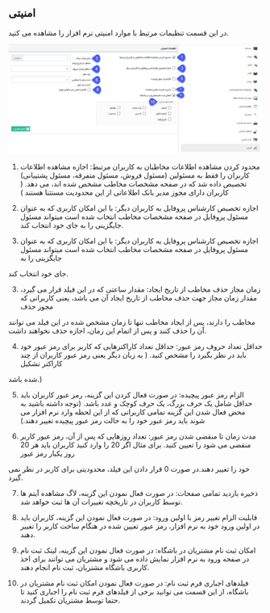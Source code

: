 ﻿## امنیتی

در این قسمت تنظیمات مرتبط با موارد امنیتی نرم افزار را مشاهده می کنید.

![](Safety.png)

1. محدود کردن مشاهده اطلاعات مخاطبان به کاربران مرتبط: اجازه مشاهده اطلاعات کاربران را فقط به مسئولین (مسئول فروش، مسئول متفرقه، مسئول پشتیبانی) تخصیص داده شد که در صفحه مشخصات مخاطب مشخص شده اند، می دهد. (  کاربران دارای مجوز مدیر بانک اطلاعاتی از این  محدودیت مستثنا هستند )

2. اجازه تخصیص کارشناس پروفایل به کاربران دیگر: با این امکان کاربری که به عنوان مسئول پروفایل در صفحه مشخصات مخاطب انتخاب شده است میتواند مسئول جایگزینی را به جای خود انتخاب کند.

2. اجازه تخصیص کارشناس پروفایل به کاربران دیگر:  با این امکان کاربری که به عنوان مسئول پروفایل در صفحه مشخصات مخاطب انتخاب شده است میتواند مسئول جایگزینی را به

 جای خود انتخاب کند.

3. زمان مجاز حذف مخاطب از تاریخ ایجاد: مقدار ساعتی که در این فیلد قرار می گیرد، مقدار زمان مجاز جهت حذف مخاطب از تاریخ ایجاد آن می باشد، یعنی کاربرانی که مجوز حذف

 مخاطب را دارند، پس از ایجاد مخاطب تنها تا زمان مشخص شده در این فیلد می توانند آن را حذف کنند و پس از اتمام این زمان، اجازه حذف نخواهند داشت.

4. حداقل تعداد حروف رمز عبور: حداقل تعداد کاراکترهایی که کاربر برای رمز عبور خود باید در نظر بگیرد را مشخص کنید. ( به زبان دیگر یعنی رمز عبور کاربران از چند کاراکتر تشکیل

 شده باشد.)

5. الزام رمز عبور پیچیده: در صورت فعال کردن این گزینه، رمز عبور کاربران باید حداقل شامل یک حرف بزرگ، یک حرف کوچک و عدد باشد. (توجه داشته باشید به محض فعال شدن این گزینه تمامی کاربرانی که از این لحظه وارد نرم افزار می شوند باید رمز عبور خود را به حالت رمز عبور پیچیده تغییر دهند.)

 

6. مدت زمان تا منقضی شدن رمز عبور: تعداد روزهایی که پس از آن، رمز عبور کاربر منقضی می شود را تعیین کنید. برای مثال اگر 20 را وارد کنید کاربران باید هر 20 روز یکبار رمز عبور

 خود را تغییر دهند.در صورت 0 قرار دادن این فیلد، محدودیتی برای کاربر در نظر نمی گیرد.

7. ذخیره بازدید تمامی صفحات: در صورت فعال نمودن این گزینه، لاگ مشاهده آیتم ها توسط کاربران در تاریخچه تغییرات آن ها ثبت خواهد شد.

8. قابلیت الزام تغییر رمز با اولین ورود: در صورت فعال نمودن این گزینه، کاربران باید در اولین ورود خود به نرم افزار، رمز عبور تعیین شده در هنگام ساخت کاربر را تغییر دهند.

9. امکان ثبت نام مشتریان در باشگاه: در صورت فعال نمودن این گزینه، لینک ثبت نام در صفحه ورود به نرم افزار نمایش داده می شود و مشتریان می توانند برای اخذ کاربری باشگاه مشتریان، ثبت نام انجام دهند.

10. فیلدهای اجباری فرم ثبت نام: در صورت فعال نمودن امکان ثبت نام مشتریان در باشگاه، از این قسمت می توانید برخی از فیلدهای فرم ثبت نام را اجباری کنید تا حتما توسط مشتریان تکمیل گردند.